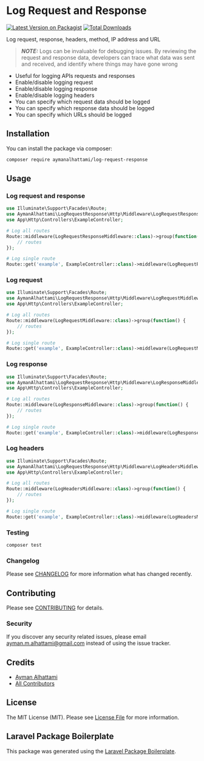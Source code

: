 # Log Request and Response 

[![Latest Version on Packagist](https://img.shields.io/packagist/v/aymanalhattami/log-request-response.svg?style=flat-square)](https://packagist.org/packages/aymanalhattami/log-request-response)
[![Total Downloads](https://img.shields.io/packagist/dt/aymanalhattami/log-request-response.svg?style=flat-square)](https://packagist.org/packages/aymanalhattami/log-request-response)


Log request, response, headers, method, IP address and URL

> **_NOTE:_**
Logs can be invaluable for debugging issues. By reviewing the request and response data, developers can trace what data was sent and received, and identify where things may have gone wrong

* Useful for logging APIs requests and responses
* Enable/disable logging request
* Enable/disable logging response
* Enable/disable logging headers
* You can specify which request data should be logged
* You can specify which response data should be logged
* You can specify which URLs should be logged

## Installation

You can install the package via composer:

```bash
composer require aymanalhattami/log-request-response
```

## Usage
### Log request and response

```php
use Illuminate\Support\Facades\Route;
use AymanAlhattami\LogRequestResponse\Http\Middleware\LogRequestResponseMiddleware;
use App\Http\Controllers\ExampleController;

# Log all routes
Route::middleware(LogRequestResponseMiddleware::class)->group(function() {
    // routes
});

# Log single route
Route::get('example', ExampleController::class)->middleware(LogRequestResponseMiddleware::class);
```

### Log request

```php
use Illuminate\Support\Facades\Route;
use AymanAlhattami\LogRequestResponse\Http\Middleware\LogRequestMiddleware;
use App\Http\Controllers\ExampleController;

# Log all routes
Route::middleware(LogRequestMiddleware::class)->group(function() {
    // routes
});

# Log single route
Route::get('example', ExampleController::class)->middleware(LogRequestMiddleware::class);
```

### Log response

```php
use Illuminate\Support\Facades\Route;
use AymanAlhattami\LogRequestResponse\Http\Middleware\LogResponseMiddleware;
use App\Http\Controllers\ExampleController;

# Log all routes
Route::middleware(LogResponseMiddleware::class)->group(function() {
    // routes
});

# Log single route
Route::get('example', ExampleController::class)->middleware(LogResponseMiddleware::class);
```

### Log headers

```php
use Illuminate\Support\Facades\Route;
use AymanAlhattami\LogRequestResponse\Http\Middleware\LogHeadersMiddleware;
use App\Http\Controllers\ExampleController;

# Log all routes
Route::middleware(LogHeadersMiddleware::class)->group(function() {
    // routes
});

# Log single route
Route::get('example', ExampleController::class)->middleware(LogHeadersMiddleware::class);
```

### Testing

```bash
composer test
```

### Changelog

Please see [CHANGELOG](CHANGELOG.md) for more information what has changed recently.

## Contributing

Please see [CONTRIBUTING](CONTRIBUTING.md) for details.

### Security

If you discover any security related issues, please email ayman.m.alhattami@gmail.com instead of using the issue tracker.

## Credits

-   [Ayman Alhattami](https://github.com/aymanalhattami)
-   [All Contributors](../../contributors)

## License

The MIT License (MIT). Please see [License File](LICENSE.md) for more information.

## Laravel Package Boilerplate

This package was generated using the [Laravel Package Boilerplate](https://laravelpackageboilerplate.com).
